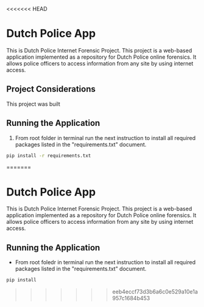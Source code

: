 <<<<<<< HEAD
# Dutch Police App

This is Dutch Police Internet Forensic Project. This project is a web-based application implemented as a repository for Dutch Police online forensics. It allows police officers to access information from any site by using internet access.

## Project Considerations

This project was built 

## Running the Application

1. From root folder in terminal run the next instruction to install all required packages listed in the "requirements.txt" document.
```bash
pip install -r requirements.txt
```

=======
# Dutch Police App

This is Dutch Police Internet Forensic Project. This project is a web-based application implemented as a repository for Dutch Police online forensics. It allows police officers to access information from any site by using internet access.

## Running the Application

* From root foledr in terminal run the next instruction to install all required packages listed in the "requirements.txt" document.
```bash
pip install 
```
>>>>>>> eeb4eccf73d3b6a6c0e529a10e1a957c1684b453
